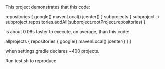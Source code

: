This project demonstrates that this code:

  repositories {
    google()
    mavenLocal()
    jcenter()
  }
  subprojects { subproject ->
    subproject.repositories.addAll(subproject.rootProject.repositories)
  }

is about 0.08s faster to execute, on average, than this code:

  allprojects {
    repositories {
      google()
      mavenLocal()
      jcenter()
    }
  }

when settings.gradle declares ~400 projects.

Run test.sh to reproduce
